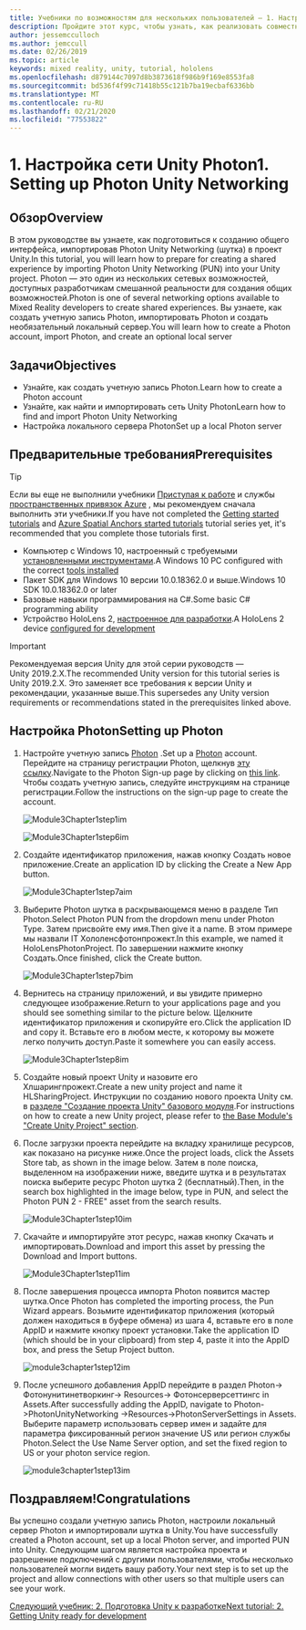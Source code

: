 ```yaml
---
title: Учебники по возможностям для нескольких пользователей — 1. Настройка сети Unity Photon
description: Пройдите этот курс, чтобы узнать, как реализовать совместное использование нескольких пользователей в приложении HoloLens 2.
author: jessemcculloch
ms.author: jemccull
ms.date: 02/26/2019
ms.topic: article
keywords: mixed reality, unity, tutorial, hololens
ms.openlocfilehash: d879144c7097d8b3873618f986b9f169e8553fa8
ms.sourcegitcommit: bd536f4f99c71418b55c121b7ba19ecbaf6336bb
ms.translationtype: MT
ms.contentlocale: ru-RU
ms.lasthandoff: 02/21/2020
ms.locfileid: "77553822"
---
```

# <a name="1-setting-up-photon-unity-networking"></a><span data-ttu-id="38d10-105">1. Настройка сети Unity Photon</span><span class="sxs-lookup"><span data-stu-id="38d10-105">1. Setting up Photon Unity Networking</span></span>

## <a name="overview"></a><span data-ttu-id="38d10-106">Обзор</span><span class="sxs-lookup"><span data-stu-id="38d10-106">Overview</span></span>

<span data-ttu-id="38d10-107">В этом руководстве вы узнаете, как подготовиться к созданию общего интерфейса, импортировав Photon Unity Networking (шутка) в проект Unity.</span><span class="sxs-lookup"><span data-stu-id="38d10-107">In this tutorial, you will learn how to prepare for creating a shared experience by importing Photon Unity Networking (PUN) into your Unity project.</span></span> <span data-ttu-id="38d10-108">Photon — это один из нескольких сетевых возможностей, доступных разработчикам смешанной реальности для создания общих возможностей.</span><span class="sxs-lookup"><span data-stu-id="38d10-108">Photon is one of several networking options available to Mixed Reality developers to create shared experiences.</span></span> <span data-ttu-id="38d10-109">Вы узнаете, как создать учетную запись Photon, импортировать Photon и создать необязательный локальный сервер.</span><span class="sxs-lookup"><span data-stu-id="38d10-109">You will learn how to create a Photon account, import Photon, and create an optional local server</span></span>

## <a name="objectives"></a><span data-ttu-id="38d10-110">Задачи</span><span class="sxs-lookup"><span data-stu-id="38d10-110">Objectives</span></span>

* <span data-ttu-id="38d10-111">Узнайте, как создать учетную запись Photon.</span><span class="sxs-lookup"><span data-stu-id="38d10-111">Learn how to create a Photon account</span></span>
* <span data-ttu-id="38d10-112">Узнайте, как найти и импортировать сеть Unity Photon</span><span class="sxs-lookup"><span data-stu-id="38d10-112">Learn how to find and import Photon Unity Networking</span></span>
* <span data-ttu-id="38d10-113">Настройка локального сервера Photon</span><span class="sxs-lookup"><span data-stu-id="38d10-113">Set up a local Photon server</span></span>

## <a name="prerequisites"></a><span data-ttu-id="38d10-114">Предварительные требования</span><span class="sxs-lookup"><span data-stu-id="38d10-114">Prerequisites</span></span>

>[!TIP]
><span data-ttu-id="38d10-115">Если вы еще не выполнили учебники [Приступая к работе](mrlearning-base.md) и службы [пространственных привязок Azure](mrlearning-asa-ch1.md) , мы рекомендуем сначала выполнить эти учебники.</span><span class="sxs-lookup"><span data-stu-id="38d10-115">If you have not completed the [Getting started tutorials](mrlearning-base.md) and [Azure Spatial Anchors started tutorials](mrlearning-asa-ch1.md) tutorial series yet, it's recommended that you complete those tutorials first.</span></span>

* <span data-ttu-id="38d10-116">Компьютер с Windows 10, настроенный с требуемыми [установленными инструментами](install-the-tools.md).</span><span class="sxs-lookup"><span data-stu-id="38d10-116">A Windows 10 PC configured with the correct [tools installed](install-the-tools.md)</span></span>
* <span data-ttu-id="38d10-117">Пакет SDK для Windows 10 версии 10.0.18362.0 и выше.</span><span class="sxs-lookup"><span data-stu-id="38d10-117">Windows 10 SDK 10.0.18362.0 or later</span></span>
* <span data-ttu-id="38d10-118">Базовые навыки программирования на C#.</span><span class="sxs-lookup"><span data-stu-id="38d10-118">Some basic C# programming ability</span></span>
* <span data-ttu-id="38d10-119">Устройство HoloLens 2, [настроенное для разработки](using-visual-studio.md#enabling-developer-mode).</span><span class="sxs-lookup"><span data-stu-id="38d10-119">A HoloLens 2 device [configured for development](using-visual-studio.md#enabling-developer-mode)</span></span>

>[!IMPORTANT]
> <span data-ttu-id="38d10-120">Рекомендуемая версия Unity для этой серии руководств — Unity 2019.2.X.</span><span class="sxs-lookup"><span data-stu-id="38d10-120">The recommended Unity version for this tutorial series is Unity 2019.2.X.</span></span> <span data-ttu-id="38d10-121">Это заменяет все требования к версии Unity и рекомендации, указанные выше.</span><span class="sxs-lookup"><span data-stu-id="38d10-121">This supersedes any Unity version requirements or recommendations stated in the prerequisites linked above.</span></span>

## <a name="setting-up-photon"></a><span data-ttu-id="38d10-122">Настройка Photon</span><span class="sxs-lookup"><span data-stu-id="38d10-122">Setting up Photon</span></span>

1. <span data-ttu-id="38d10-123">Настройте учетную запись [Photon](https://dashboard.photonengine.com//Account/SignUp) .</span><span class="sxs-lookup"><span data-stu-id="38d10-123">Set up a [Photon](https://dashboard.photonengine.com//Account/SignUp) account.</span></span> <span data-ttu-id="38d10-124">Перейдите на страницу регистрации Photon, щелкнув [эту ссылку](https://dashboard.photonengine.com//Account/SignUp).</span><span class="sxs-lookup"><span data-stu-id="38d10-124">Navigate to the Photon Sign-up page by clicking on [this link](https://dashboard.photonengine.com//Account/SignUp).</span></span> <span data-ttu-id="38d10-125">Чтобы создать учетную запись, следуйте инструкциям на странице регистрации.</span><span class="sxs-lookup"><span data-stu-id="38d10-125">Follow the instructions on the sign-up page to create the account.</span></span>

    ![Module3Chapter1step1im](images/module3chapter1step1im.PNG)

    ![Module3Chapter1step6im](images/module3chapter1step6im.PNG)

2. <span data-ttu-id="38d10-128">Создайте идентификатор приложения, нажав кнопку Создать новое приложение.</span><span class="sxs-lookup"><span data-stu-id="38d10-128">Create an application ID by clicking the Create a New App button.</span></span>

    ![Module3Chapter1step7aim](images/module3chapter1step7aim.PNG)

3. <span data-ttu-id="38d10-130">Выберите Photon шутка в раскрывающемся меню в разделе Тип Photon.</span><span class="sxs-lookup"><span data-stu-id="38d10-130">Select Photon PUN from the dropdown menu under Photon Type.</span></span> <span data-ttu-id="38d10-131">Затем присвойте ему имя.</span><span class="sxs-lookup"><span data-stu-id="38d10-131">Then give it a name.</span></span> <span data-ttu-id="38d10-132">В этом примере мы назвали IT Хололенсфотонпрожект.</span><span class="sxs-lookup"><span data-stu-id="38d10-132">In this example, we named it HoloLensPhotonProject.</span></span> <span data-ttu-id="38d10-133">По завершении нажмите кнопку Создать.</span><span class="sxs-lookup"><span data-stu-id="38d10-133">Once finished, click the Create button.</span></span>

    ![Module3Chapter1step7bim](images/module3chapter1step7bim.PNG)

4. <span data-ttu-id="38d10-135">Вернитесь на страницу приложений, и вы увидите примерно следующее изображение.</span><span class="sxs-lookup"><span data-stu-id="38d10-135">Return to your applications page and you should see something similar to the picture below.</span></span> <span data-ttu-id="38d10-136">Щелкните идентификатор приложения и скопируйте его.</span><span class="sxs-lookup"><span data-stu-id="38d10-136">Click the application ID and copy it.</span></span> <span data-ttu-id="38d10-137">Вставьте его в любом месте, к которому вы можете легко получить доступ.</span><span class="sxs-lookup"><span data-stu-id="38d10-137">Paste it somewhere you can easily access.</span></span>  

    ![Module3Chapter1step8im](images/module3chapter1step8im.PNG)

5. <span data-ttu-id="38d10-139">Создайте новый проект Unity и назовите его Хлшарингпрожект.</span><span class="sxs-lookup"><span data-stu-id="38d10-139">Create a new unity project and name it HLSharingProject.</span></span> <span data-ttu-id="38d10-140">Инструкции по созданию нового проекта Unity см. в [разделе "Создание проекта Unity" базового модуля](https://docs.microsoft.com//windows/mixed-reality/mrlearning-base-ch1#create-new-unity-project).</span><span class="sxs-lookup"><span data-stu-id="38d10-140">For instructions on how to create a new Unity project, please refer to [the Base Module's "Create Unity Project" section](https://docs.microsoft.com//windows/mixed-reality/mrlearning-base-ch1#create-new-unity-project).</span></span> 

6. <span data-ttu-id="38d10-141">После загрузки проекта перейдите на вкладку хранилище ресурсов, как показано на рисунке ниже.</span><span class="sxs-lookup"><span data-stu-id="38d10-141">Once the project loads, click the Assets Store tab, as shown in the image below.</span></span> <span data-ttu-id="38d10-142">Затем в поле поиска, выделенном на изображении ниже, введите шутка и в результатах поиска выберите ресурс Photon шутка 2 (бесплатный).</span><span class="sxs-lookup"><span data-stu-id="38d10-142">Then, in the search box highlighted in the image below, type in PUN, and select the Photon PUN 2 - FREE" asset from the search results.</span></span>

    ![Module3Chapter1step10im](images/module3chapter1step10im.PNG)

7. <span data-ttu-id="38d10-144">Скачайте и импортируйте этот ресурс, нажав кнопку Скачать и импортировать.</span><span class="sxs-lookup"><span data-stu-id="38d10-144">Download and import this asset by pressing the Download and Import buttons.</span></span>

    ![Module3Chapter1step11im](images/module3chapter1step11im.PNG)

8. <span data-ttu-id="38d10-146">После завершения процесса импорта Photon появится мастер шутка.</span><span class="sxs-lookup"><span data-stu-id="38d10-146">Once Photon has completed the importing process, the Pun Wizard appears.</span></span> <span data-ttu-id="38d10-147">Возьмите идентификатор приложения (который должен находиться в буфере обмена) из шага 4, вставьте его в поле AppID и нажмите кнопку проект установки.</span><span class="sxs-lookup"><span data-stu-id="38d10-147">Take the application ID (which should be in your clipboard) from step 4, paste it into the AppID box, and press the Setup Project button.</span></span>

    ![module3chapter1step12im](images/module3chapter1step12im.PNG)

9. <span data-ttu-id="38d10-149">После успешного добавления AppID перейдите в раздел Photon-> Фотонунитинетворкинг-> Resources-> Фотонсерверсеттингс in Assets.</span><span class="sxs-lookup"><span data-stu-id="38d10-149">After successfully adding the AppID, navigate to Photon->PhotonUnityNetworking ->Resources->PhotonServerSettings in Assets.</span></span> <span data-ttu-id="38d10-150">Выберите параметр использовать сервер имен и задайте для параметра фиксированный регион значение US или регион службы Photon.</span><span class="sxs-lookup"><span data-stu-id="38d10-150">Select the Use Name Server option, and set the fixed region to US or your photon service region.</span></span>

    ![module3chapter1step13im](images/module3chapter1step13im.PNG)

## <a name="congratulations"></a><span data-ttu-id="38d10-152">Поздравляем!</span><span class="sxs-lookup"><span data-stu-id="38d10-152">Congratulations</span></span>

<span data-ttu-id="38d10-153">Вы успешно создали учетную запись Photon, настроили локальный сервер Photon и импортировали шутка в Unity.</span><span class="sxs-lookup"><span data-stu-id="38d10-153">You have successfully created a Photon account, set up a local Photon server, and imported PUN into Unity.</span></span> <span data-ttu-id="38d10-154">Следующим шагом является настройка проекта и разрешение подключений с другими пользователями, чтобы несколько пользователей могли видеть вашу работу.</span><span class="sxs-lookup"><span data-stu-id="38d10-154">Your next step is to set up the project and allow connections with other users so that multiple users can see your work.</span></span>

<span data-ttu-id="38d10-155">[Следующий учебник: 2. Подготовка Unity к разработке](mrlearning-sharing(photon)-ch2.md)</span><span class="sxs-lookup"><span data-stu-id="38d10-155">[Next tutorial: 2. Getting Unity ready for development](mrlearning-sharing(photon)-ch2.md)</span></span>
